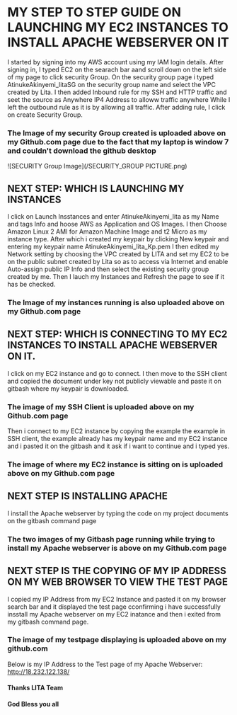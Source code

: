 # MY STEP TO STEP GUIDE ON LAUNCHING MY EC2 INSTANCES TO INSTALL APACHE WEBSERVER ON IT
I started by signing into my AWS account using my IAM login details.
After signing in, I typed EC2 on the searach bar aand scroll down on the left side of my page to click security Group.
On the security group page i typed AtinukeAkinyemi_litaSG on the security group name and select the VPC created by Lita.
I then added Inbound rule for my SSH and HTTP traffic and seet the source as Anywhere IP4 Address to alloww traffic anywhere While I left the outbound rule as it is by allowing all traffic.
After adding rule, I click on create Security Group.
### The Image of my security Group created is uploaded above on my Github.com page due to the fact that my laptop is window 7 and couldn't download the github desktop
![SECURITY Group Image](/SECURITY_GROUP PICTURE.png)
## NEXT STEP: WHICH IS LAUNCHING MY INSTANCES 
I click on Launch Insstances and enter AtinukeAkinyemi_lita as my Name and tags Info and hoose AWS as Application and OS Images.
I then Choose Amazon Linux 2 AMI for Amazon Machine Image and t2 Micro as my instance type.
After which i created my keypair by clicking New keypair and entering my keypair name AtinukeAkinyemi_lita_Kp.pem
I then edited my Network setting by choosing the VPC created by LITA and set my EC2 to be on the public subnet created by Lita so as to access via Internet and enable Auto-assign public IP Info and then select the existing security group created by me.
Then I lauch my Instances and Refresh the page to see if it has be checked.
### The Image of my instances running is also uploaded above on my Github.com page
## NEXT STEP: WHICH IS CONNECTING TO MY EC2 INSTANCES TO INSTALL APACHE WEBSERVER ON IT.
I click on my EC2 instance and go to connect.
I then move to the SSH client and copied the document under key not publicly viewable and paste it on gitbash where my keypair is downloaded.
### The image of my SSH Client is uploaded above on my Github.com page
Then i connect to my EC2 instance by copying the example the example in SSH client, the example already has my keypair name and my EC2 instance and i pasted it on the gitbash and it ask if i want to continue and i typed yes.
### The image of where my EC2 instance is sitting on is uploaded above on my Github.com page
## NEXT STEP IS INSTALLING APACHE 
I install the Apache webserver by typing the code on my project documents on the gitbash command page
### The two images of my Gitbash page running while trying to install my Apache  webserver is above on my Github.com page
##  NEXT STEP IS THE COPYING OF MY IP ADDRESS ON MY WEB BROWSER TO VIEW THE TEST PAGE
I copied my IP Address from my EC2 Instance and pasted it on my browser search bar and it displayed the test page cconfirming i have successfully insstall my Apache webserver on my EC2 inatance and then i exited from my gitbash command page.
### The image of my testpage displaying is uploaded above on my github.com
Below is my IP Address to the Test page of my Apache Webserver:
http://18.232.122.138/

#### Thanks LITA Team
#### God Bless you all


